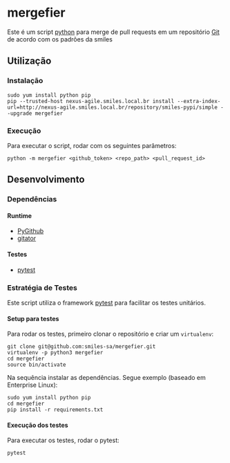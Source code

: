 # mergefier
Este é um script [python](https://www.python.org/) para merge de pull requests em um repositório [Git](https://git-scm.com/) de acordo com os padrões da smiles

## Utilização
### Instalação
```
sudo yum install python pip
pip --trusted-host nexus-agile.smiles.local.br install --extra-index-url=http://nexus-agile.smiles.local.br/repository/smiles-pypi/simple --upgrade mergefier
```

### Execução
Para executar o script, rodar com os seguintes parâmetros:
```
python -m mergefier <github_token> <repo_path> <pull_request_id>
```

## Desenvolvimento
### Dependências
#### Runtime
- [PyGithub](http://pygithub.readthedocs.io/en/latest/introduction.html)
- [gitator](https://github.com/smiles-sa/gitator)

#### Testes
- [pytest](http://docs.pytest.org/en/latest/)

### Estratégia de Testes
Este script utiliza o framework [pytest](http://docs.pytest.org/en/latest/) para facilitar os testes unitários.

#### Setup para testes
Para rodar os testes, primeiro clonar o repositório e criar um `virtualenv`:
```
git clone git@github.com:smiles-sa/mergefier.git
virtualenv -p python3 mergefier
cd mergefier
source bin/activate
```
Na sequência instalar as dependências. Segue exemplo (baseado em Enterprise Linux):
```
sudo yum install python pip
cd mergefier
pip install -r requirements.txt
```

#### Execução dos testes
Para executar os testes, rodar o pytest:
```
pytest
```
